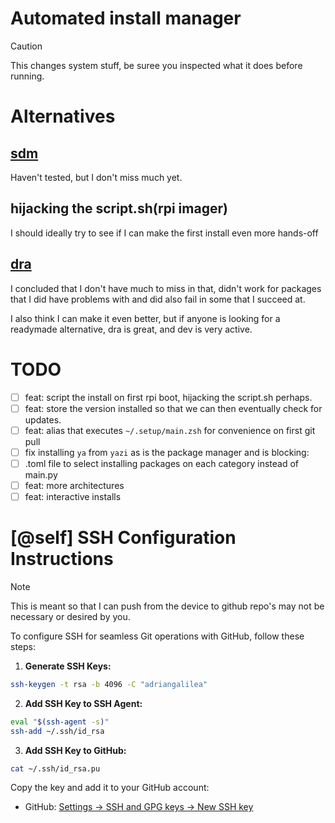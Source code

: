 # Automated install manager

> [!CAUTION]  
> This changes system stuff, be suree you inspected what it does before running.

# Alternatives

## [sdm](https://github.com/gitbls/sdm)

Haven't tested, but I don't miss much yet.

## hijacking the script.sh(rpi imager)

I should ideally try to see if I can make the first install even more hands-off

## [dra](https://github.com/devmatteini/dra)

I concluded that I don't have much to miss in that, didn't work for packages that I did have problems with and did also fail in some that I succeed at.

I also think I can make it even better, but if anyone is looking for a readymade alternative, dra is great, and dev is very active.


# TODO
- [ ] feat: script the install on first rpi boot, hijacking the script.sh perhaps.
- [ ] feat: store the version installed so that we can then eventually check for updates.
- [ ] feat: alias that executes `~/.setup/main.zsh` for convenience on first git pull
- [ ] fix installing `ya` from `yazi` as is the package manager and is blocking:
- [ ] .toml file to select installing packages on each category instead of main.py
- [ ] feat: more architectures
- [ ] feat: interactive installs

# [@self] SSH Configuration Instructions

> [!NOTE]  
> This is meant so that I can push from the device to github repo's may not be necessary or desired by you.

To configure SSH for seamless Git operations with GitHub, follow these steps:

1. **Generate SSH Keys:**

```sh
ssh-keygen -t rsa -b 4096 -C "adriangalilea"
```

2. **Add SSH Key to SSH Agent:**

```sh
eval "$(ssh-agent -s)"
ssh-add ~/.ssh/id_rsa
```

3. **Add SSH Key to GitHub:**
  ```sh
  cat ~/.ssh/id_rsa.pu
  ```

   Copy the key and add it to your GitHub account:
   - GitHub: [Settings -> SSH and GPG keys -> New SSH key](https://github.com/settings/keys)
